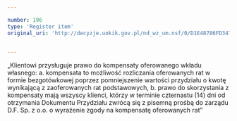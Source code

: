 ```yaml
---

number: 196
type: 'Register item'
original_uri: 'http://decyzje.uokik.gov.pl/nd_wz_um.nsf/0/D1E48786FD347A59C12572DD00329470?OpenDocument'


---
```


„Klientowi przysługuje prawo do kompensaty oferowanego wkładu własnego: a. kompensata to możliwość rozliczania oferowanych rat w formie bezgotówkowej poprzez pomniejszenie wartości przydziału o kwotę wynikającą z zaoferowanych rat podstawowych, b. prawo do skorzystania z kompensaty mają wszyscy klienci, którzy w terminie czternastu (14) dni od otrzymania Dokumentu Przydziału zwrócą się z pisemną prośbą do zarządu D.F. Sp. z o.o. o wyrażenie zgody na kompensatę oferowanych rat”
